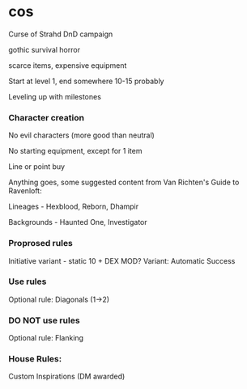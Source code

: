 # cos
Curse of Strahd DnD campaign

gothic survival horror

scarce items, expensive equipment

Start at level 1, end somewhere 10-15 probably

Leveling up with milestones

### Character creation

No evil characters (more good than neutral)

No starting equipment, except for 1 item

Line or point buy

Anything goes, some suggested content from Van Richten's Guide to Ravenloft:

  Lineages - Hexblood, Reborn, Dhampir
  
  Backgrounds - Haunted One, Investigator


### Proprosed rules
Initiative variant - static 10 + DEX MOD?
Variant: Automatic Success

### Use rules
Optional rule: Diagonals (1->2)

### DO NOT use rules
Optional rule: Flanking

### House Rules:
Custom Inspirations (DM awarded)
